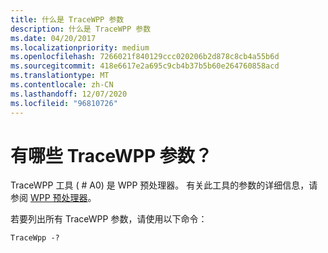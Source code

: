 ```yaml
---
title: 什么是 TraceWPP 参数
description: 什么是 TraceWPP 参数
ms.date: 04/20/2017
ms.localizationpriority: medium
ms.openlocfilehash: 7266021f840129ccc020206b2d878c8cb4a55b6d
ms.sourcegitcommit: 418e6617e2a695c9cb4b37b5b60e264760858acd
ms.translationtype: MT
ms.contentlocale: zh-CN
ms.lasthandoff: 12/07/2020
ms.locfileid: "96810726"
---
```

# <a name="what-are-the-tracewpp-parameters"></a>有哪些 TraceWPP 参数？


TraceWPP 工具 ( # A0) 是 WPP 预处理器。 有关此工具的参数的详细信息，请参阅 [WPP 预处理器](wpp-preprocessor.md)。

若要列出所有 TraceWPP 参数，请使用以下命令：

```
TraceWpp -?
```

 

 





